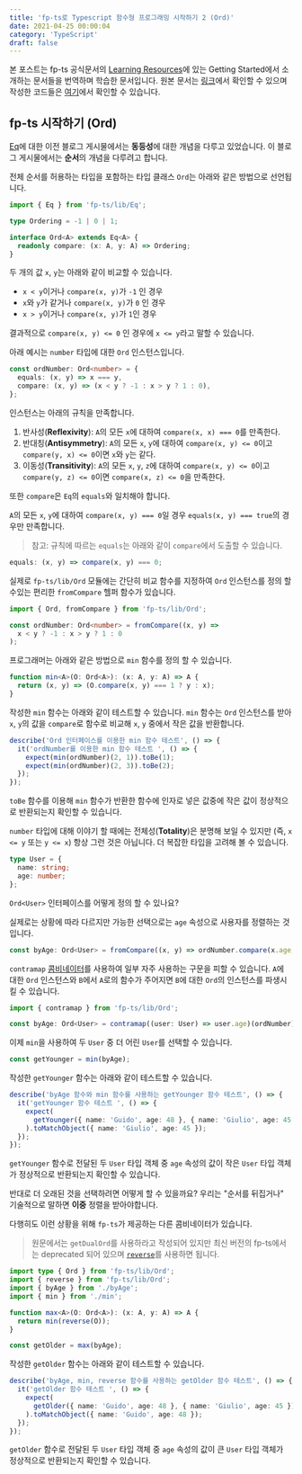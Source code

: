 ```yaml
---
title: 'fp-ts로 Typescript 함수형 프로그래밍 시작하기 2 (Ord)'
date: 2021-04-25 00:00:04
category: 'TypeScript'
draft: false
---
```


본 포스트는 fp-ts 공식문서의 [Learning Resources](https://gcanti.github.io/fp-ts/learning-resources/)에 있는 Getting Started에서 소개하는 문서들을 번역하며 학습한 문서입니다. 원본 문서는 [링크](https://dev.to/gcanti/getting-started-with-fp-ts-ord-5f1e)에서 확인할 수 있으며 작성한 코드들은 [여기](https://github.com/alstn2468/getting-started-fp-ts/tree/main/src/2_ord)에서 확인할 수 있습니다.

## fp-ts 시작하기 (Ord)

[Eq](https://alstn2468.github.io/TypeScript/2021-04-24-fp-ts-1/)에 대한 이전 블로그 게시물에서는 **동등성**에 대한 개념을 다루고 있었습니다. 이 블로그 게시물에서는 **순서**의 개념을 다루려고 합니다.

전체 순서를 허용하는 타입을 포함하는 타입 클래스 `Ord`는 아래와 같은 방법으로 선언됩니다.

```typescript
import { Eq } from 'fp-ts/lib/Eq';

type Ordering = -1 | 0 | 1;

interface Ord<A> extends Eq<A> {
  readonly compare: (x: A, y: A) => Ordering;
}
```

두 개의 값 `x`, `y`는 아래와 같이 비교할 수 있습니다.

- `x < y`이거나 `compare(x, y)`가 `-1` 인 경우
- `x`와 `y`가 같거나 `compare(x, y)`가 `0` 인 경우
- `x > y`이거나 `compare(x, y)`가 `1`인 경우

결과적으로 `compare(x, y) <= 0` 인 경우에 `x <= y`라고 말할 수 있습니다.

아래 예시는 `number` 타입에 대한 `Ord` 인스턴스입니다.

```typescript
const ordNumber: Ord<number> = {
  equals: (x, y) => x === y,
  compare: (x, y) => (x < y ? -1 : x > y ? 1 : 0),
};
```

인스턴스는 아래의 규칙을 만족합니다.

1. 반사성(**Reflexivity**): `A`의 모든 `x`에 대하여 `compare(x, x) === 0`를 만족한다.
2. 반대칭(**Antisymmetry**): `A`의 모든 `x`, `y`에 대하여 `compare(x, y) <= 0`이고 `compare(y, x) <= 0`이면 `x`와 `y`는 같다.
3. 이동성(**Transitivity**): `A`의 모든 `x`, `y`, `z`에 대하여 `compare(x, y) <= 0`이고 `compare(y, z) <= 0`이면 `compare(x, z) <= 0`을 만족한다.

또한 `compare`은 `Eq`의 `equals`와 일치해야 합니다.

`A`의 모든 `x`, `y`에 대하여 `compare(x, y) === 0`일 경우 `equals(x, y) === true`의 경우만 만족합니다.

> 참고: 규칙에 따르는 `equals`는 아래와 같이 `compare`에서 도출할 수 있습니다.

```typescript
equals: (x, y) => compare(x, y) === 0;
```

실제로 `fp-ts/lib/Ord` 모듈에는 간단히 비교 함수를 지정하여 `Ord` 인스턴스를 정의 할 수있는 편리한 `fromCompare` 헬퍼 함수가 있습니다.

```typescript
import { Ord, fromCompare } from 'fp-ts/lib/Ord';

const ordNumber: Ord<number> = fromCompare((x, y) =>
  x < y ? -1 : x > y ? 1 : 0
);
```

프로그래머는 아래와 같은 방법으로 `min` 함수를 정의 할 수 있습니다.

```typescript
function min<A>(O: Ord<A>): (x: A, y: A) => A {
  return (x, y) => (O.compare(x, y) === 1 ? y : x);
}
```

작성한 `min` 함수는 아래와 같이 테스트할 수 있습니다. `min` 함수는 `Ord` 인스턴스를 받아 `x`, `y`의 값을 `compare`로 함수로 비교해 `x`, `y` 중에서 작은 값을 반환합니다.

```typescript
describe('Ord 인터페이스를 이용한 min 함수 테스트', () => {
  it('ordNumber를 이용한 min 함수 테스트 ', () => {
    expect(min(ordNumber)(2, 1)).toBe(1);
    expect(min(ordNumber)(2, 3)).toBe(2);
  });
});
```

`toBe` 함수를 이용해 `min` 함수가 반환한 함수에 인자로 넣은 값중에 작은 값이 정상적으로 반환되는지 확인할 수 있습니다.

`number` 타입에 대해 이야기 할 때에는 전체성(**Totality**)은 분명해 보일 수 있지만 (즉, `x <= y` 또는 `y <= x`) 항상 그런 것은 아닙니다. 더 복잡한 타입을 고려해 볼 수 있습니다.

```typescript
type User = {
  name: string;
  age: number;
};
```

`Ord<User>` 인터페이스를 어떻게 정의 할 수 있나요?

실제로는 상황에 따라 다르지만 가능한 선택으로는 `age` 속성으로 사용자를 정렬하는 것입니다.

```typescript
const byAge: Ord<User> = fromCompare((x, y) => ordNumber.compare(x.age, y.age));
```

`contramap` [콤비네이터](https://dev.to/gcanti/functional-design-combinators-14pn)를 사용하여 일부 자주 사용하는 구문을 피할 수 있습니다. `A`에 대한 `Ord` 인스턴스와 `B`에서 `A`로의 함수가 주어지면 `B`에 대한 `Ord`의 인스턴스를 파생시킬 수 있습니다.

```typescript
import { contramap } from 'fp-ts/lib/Ord';

const byAge: Ord<User> = contramap((user: User) => user.age)(ordNumber);
```

이제 `min`을 사용하여 두 `User` 중 더 어린 `User`를 선택할 수 있습니다.

```typescript
const getYounger = min(byAge);
```

작성한 `getYounger` 함수는 아래와 같이 테스트할 수 있습니다.

```typescript
describe('byAge 함수와 min 함수를 사용하는 getYounger 함수 테스트', () => {
  it('getYounger 함수 테스트 ', () => {
    expect(
      getYounger({ name: 'Guido', age: 48 }, { name: 'Giulio', age: 45 })
    ).toMatchObject({ name: 'Giulio', age: 45 });
  });
});
```

`getYounger` 함수로 전달된 두 `User` 타입 객체 중 `age` 속성의 값이 작은 `User` 타입 객체가 정상적으로 반환되는지 확인할 수 있습니다.

반대로 더 오래된 것을 선택하려면 어떻게 할 수 있을까요? 우리는 "순서를 뒤집거나" 기술적으로 말하면 **이중** 정렬을 받아야합니다.

다행히도 이런 상황을 위해 `fp-ts`가 제공하는 다른 콤비네이터가 있습니다.

> 원문에서는 `getDualOrd`를 사용하라고 작성되어 있지만 최신 버전의 fp-ts에서는 deprecated 되어 있으며 [`reverse`](https://gcanti.github.io/fp-ts/modules/Ord.ts.html#reverse)를 사용하면 됩니다.

```typescript
import type { Ord } from 'fp-ts/lib/Ord';
import { reverse } from 'fp-ts/lib/Ord';
import { byAge } from './byAge';
import { min } from './min';

function max<A>(O: Ord<A>): (x: A, y: A) => A {
  return min(reverse(O));
}

const getOlder = max(byAge);
```

작성한 `getOlder` 함수는 아래와 같이 테스트할 수 있습니다.

```typescript
describe('byAge, min, reverse 함수를 사용하는 getOlder 함수 테스트', () => {
  it('getOlder 함수 테스트 ', () => {
    expect(
      getOlder({ name: 'Guido', age: 48 }, { name: 'Giulio', age: 45 })
    ).toMatchObject({ name: 'Guido', age: 48 });
  });
});
```

`getOlder` 함수로 전달된 두 `User` 타입 객체 중 `age` 속성의 값이 큰 `User` 타입 객체가 정상적으로 반환되는지 확인할 수 있습니다.
